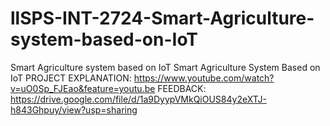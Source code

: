 # llSPS-INT-2724-Smart-Agriculture-system-based-on-IoT
Smart Agriculture system based on IoT
Smart Agriculture System Based on IoT PROJECT EXPLANATION: https://www.youtube.com/watch?v=uO0Sp_FJEao&feature=youtu.be
FEEDBACK: https://drive.google.com/file/d/1a9DyypVMkQiOUS84y2eXTJ-h843Ghpuy/view?usp=sharing
